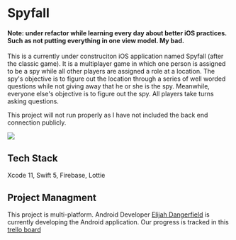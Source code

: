 # Spyfall

#### Note: under refactor while learning every day about better iOS practices. Such as not putting everything in one view model. My bad.

This is a currently under construciton iOS application named Spyfall (after the classic game). It is a multiplayer game in which one person is assigned to be a spy while 
all other players are assigned a role at a location. The spy's objective is to figure out the location through a series of well worded questions while not giving
away that he or she is the spy. Meanwhile, everyone else's objective is to figure out the spy. All players take turns asking questions. 

This project will not run properly as I have not included the back end connection publicly. 

![](https://firebasestorage.googleapis.com/v0/b/github-images.appspot.com/o/all-spyfall.png?alt=media&token=2e107a46-b4c9-4f6e-8dea-df70f7f57950)
 

## Tech Stack
Xcode 11, Swift 5, Firebase, Lottie

## Project Managment
This project is multi-platform. Android Developer [Elijah Dangerfield](https://github.com/Elijah-Dangerfield) is currently developing the Android application. Our progress is tracked in this [trello board](https://trello.com/b/HqUDTDkq/spyfall-v1)

